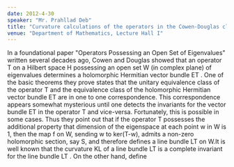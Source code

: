 ```yaml
---
date: 2012-4-30
speaker: "Mr. Prahllad Deb"
title: "Curvature calculations of the operators in the Cowen-Douglas class"
venue: "Department of Mathematics, Lecture Hall I"
---
```

In a foundational paper "Operators Possessing an Open Set of Eigenvalues"
written several decades ago, Cowen and Douglas showed that an operator T
on a Hilbert space H possessing an open set W (in complex plane) of
eigenvalues determines a holomorphic Hermitian vector bundle ET . One of
the basic theorems they prove states that the unitary equivalence class of
the operator T and the equivalence class of the holomorphic Hermitian
vector bundle ET are in one to one correspondence. This correspondence
appears somewhat mysterious until one detects the invariants for the
vector bundle ET in the operator T and vice-versa. Fortunately, this is
possible in some cases. Thus they point out that if the operator T
possesses the additional property that dimension of the eigenspace at each
point w in W is 1, then the map f on W, sending w to ker(T-w), admits a
non-zero holomorphic section, say S, and therefore defines a line bundle
LT on W.It is well known that the curvature KL of a line bundle LT is a
complete invariant for the line bundle LT . On the other hand, define
